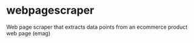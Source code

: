 # webpagescraper
Web page scraper that extracts data points from an ecommerce product web page (emag) 
